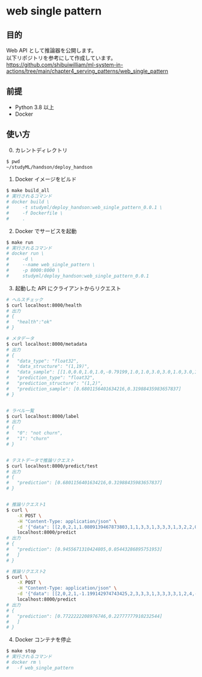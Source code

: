 # web single pattern

## 目的

Web API として推論器を公開します。  
以下リポジトリを参考にして作成しています。  
https://github.com/shibuiwilliam/ml-system-in-actions/tree/main/chapter4_serving_patterns/web_single_pattern

## 前提

- Python 3.8 以上
- Docker

## 使い方

0. カレントディレクトリ

```sh
$ pwd
~/studyML/handson/deploy_handson
```

1. Docker イメージをビルド

```sh
$ make build_all
# 実行されるコマンド
# docker build \
#     -t studyml/deploy_handson:web_single_pattern_0.0.1 \
#     -f Dockerfile \
#     .
```

2. Docker でサービスを起動

```sh
$ make run
# 実行されるコマンド
# docker run \
#     -d \
#     --name web_single_pattern \
#     -p 8000:8000 \
#     studyml/deploy_handson:web_single_pattern_0.0.1
```

3. 起動した API にクライアントからリクエスト

```sh
# ヘルスチェック
$ curl localhost:8000/health
# 出力
# {
#   "health":"ok"
# }

# メタデータ
$ curl localhost:8000/metadata
# 出力
# {
#   "data_type": "float32",
#   "data_structure": "(1,19)",
#   "data_sample": [[1.0,0.0,1.0,1.0,-0.79199,1.0,1.0,3.0,3.0,1.0,3.0,1.0,3.0,1.0,1.0,1.0,3.0,0.04635515,-0.60534847]],
#   "prediction_type": "float32",
#   "prediction_structure": "(1,2)",
#   "prediction_sample": [0.6801156401634216,0.31988435983657837]
# }


# ラベル一覧
$ curl localhost:8000/label
# 出力
# {
#   "0": "not churn",
#   "1": "churn"
# }


# テストデータで推論リクエスト
$ curl localhost:8000/predict/test
# 出力
# {
#   "prediction": [0.6801156401634216,0.31988435983657837]
# }


# 推論リクエスト1
$ curl \
    -X POST \
    -H "Content-Type: application/json" \
    -d '{"data": [[2,0,2,1,1.0809139467873803,1,1,3,3,1,3,3,3,1,3,2,2,0.14103488739658718,0.7939244400352684]]}' \
    localhost:8000/predict
# 出力
# {
#   "prediction": [0.9455671310424805,0.05443286895751953]
#   ]
# }

# 推論リクエスト2
$ curl \
    -X POST \
    -H "Content-Type: application/json" \
    -d '{"data": [[2,0,2,1,-1.199142974743425,2,3,3,3,1,3,3,3,3,1,2,4,-1.0034271946515967,-0.9422390569253819]]}' \
    localhost:8000/predict
# 出力
# {
#   "prediction": [0.7722222208976746,0.22777777910232544]
#   ]
# }
```

4. Docker コンテナを停止

```sh
$ make stop
# 実行されるコマンド
# docker rm \
#   -f web_single_pattern
```
